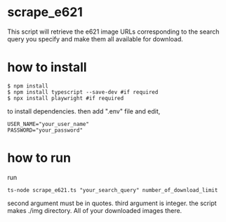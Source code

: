 # scrape_e621

This script will retrieve the e621 image URLs corresponding to the search query you specify and make them all available for download.

# how to install

```
$ npm install
$ npm install typescript --save-dev #if required
$ npx install playwright #if required
```

to install dependencies. then add ".env" file and edit,

```
USER_NAME="your_user_name"
PASSWORD="your_password"
```

# how to run
run
```
ts-node scrape_e621.ts "your_search_query" number_of_download_limit
```
second argument must be in quotes. third argument is integer.
the script makes ./img directory. All of your downloaded images there.
